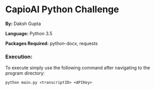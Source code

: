 # CapioAI Python Challenge

**By:** Daksh Gupta

**Language:** Python 3.5

**Packages Required:** python-docx, requests

### Execution:

To execute simply use the following command after navigating to the program directory:

```Batchfile
python main.py <transcriptID> <APIKey>
```